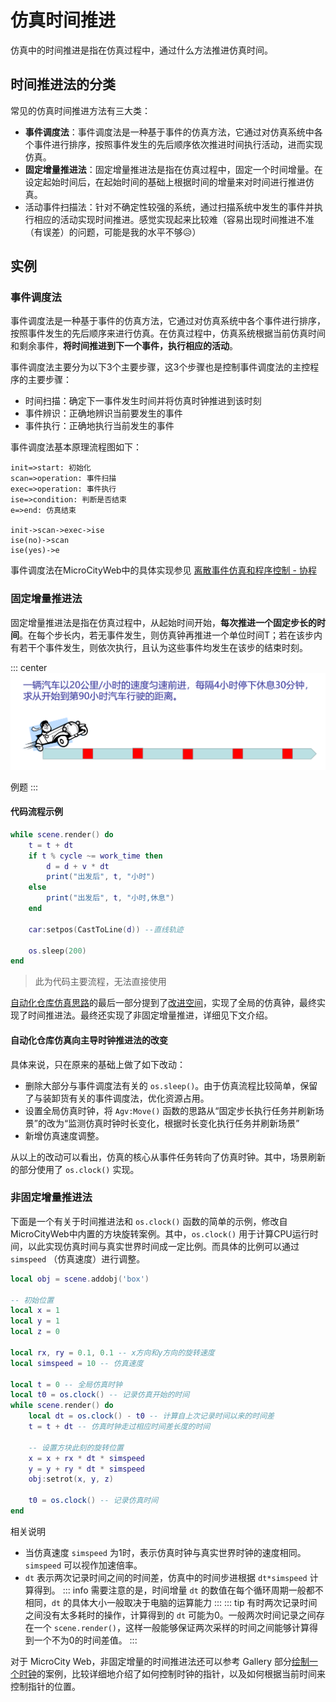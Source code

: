 # 仿真时间推进
仿真中的时间推进是指在仿真过程中，通过什么方法推进仿真时间。

## 时间推进法的分类
常见的仿真时间推进方法有三大类：
* **事件调度法**：事件调度法是一种基于事件的仿真方法，它通过对仿真系统中各个事件进行排序，按照事件发生的先后顺序依次推进时间执行活动，进而实现仿真。
* **固定增量推进法**：固定增量推进法是指在仿真过程中，固定一个时间增量。在设定起始时间后，在起始时间的基础上根据时间的增量来对时间进行推进仿真。
* 活动事件扫描法：针对不确定性较强的系统，通过扫描系统中发生的事件并执行相应的活动实现时间推进。感觉实现起来比较难（容易出现时间推进不准（有误差）的问题，可能是我的水平不够😥）

## 实例
### 事件调度法
事件调度法是一种基于事件的仿真方法，它通过对仿真系统中各个事件进行排序，按照事件发生的先后顺序来进行仿真。在仿真过程中，仿真系统根据当前仿真时间和剩余事件，**将时间推进到下一个事件，执行相应的活动**。

事件调度法主要分为以下3个主要步骤，这3个步骤也是控制事件调度法的主控程序的主要步骤：
* 时间扫描：确定下一事件发生时间并将仿真时钟推进到该时刻
* 事件辨识：正确地辨识当前要发生的事件
* 事件执行：正确地执行当前发生的事件

事件调度法基本原理流程图如下：

```flow
init=>start: 初始化
scan=>operation: 事件扫描
exec=>operation: 事件执行
ise=>condition: 判断是否结束
e=>end: 仿真结束

init->scan->exec->ise
ise(no)->scan
ise(yes)->e
```

事件调度法在MicroCityWeb中的具体实现参见 [离散事件仿真和程序控制 - 协程](./event-scheduling.md)

### 固定增量推进法
固定增量推进法是指在仿真过程中，从起始时间开始，**每次推进一个固定步长的时间**。在每个步长内，若无事件发生，则仿真钟再推进一个单位时间T；若在该步内有若干个事件发生，则依次执行，且认为这些事件均发生在该步的结束时刻。

::: center
![固定增量推进法](../images/note/fixed_increment_advance.png)

例题
:::

#### 代码流程示例
```lua
while scene.render() do
    t = t + dt
    if t % cycle ~= work_time then
        d = d + v * dt
        print("出发后", t, "小时")
    else
        print("出发后", t, "小时,休息")
    end

    car:setpos(CastToLine(d)) --直线轨迹

    os.sleep(200)
end
```
> 此为代码主要流程，无法直接使用

[自动化仓库仿真思路](./warehouse-simulation.md)的最后一部分提到了[改进空间](./warehouse-simulation.md#改进空间)，实现了全局的仿真钟，最终实现了时间推进法。最终还实现了非固定增量推进，详细见下文介绍。

#### 自动化仓库仿真向主导时钟推进法的改变
具体来说，只在原来的基础上做了如下改动：
* 删除大部分与事件调度法有关的 `os.sleep()`。由于仿真流程比较简单，保留了与装卸货有关的事件调度法，优化资源占用。
* 设置全局仿真时钟，将 `Agv:Move()` 函数的思路从“固定步长执行任务并刷新场景”的改为“监测仿真时钟时长变化，根据时长变化执行任务并刷新场景”
* 新增仿真速度调整。

从以上的改动可以看出，仿真的核心从事件任务转向了仿真时钟。其中，场景刷新的部分使用了 `os.clock()` 实现。

### 非固定增量推进法

下面是一个有关于时间推进法和 `os.clock()` 函数的简单的示例，修改自MicroCityWeb中内置的方块旋转案例。其中，`os.clock()` 用于计算CPU运行时间，以此实现仿真时间与真实世界时间成一定比例。而具体的比例可以通过 `simspeed` （仿真速度）进行调整。

```lua
local obj = scene.addobj('box')

-- 初始位置
local x = 1
local y = 1
local z = 0

local rx, ry = 0.1, 0.1 -- x方向和y方向的旋转速度
local simspeed = 10 -- 仿真速度

local t = 0 -- 全局仿真时钟
local t0 = os.clock() -- 记录仿真开始的时间
while scene.render() do
    local dt = os.clock() - t0 -- 计算自上次记录时间以来的时间差
    t = t + dt -- 仿真时钟走过相应时间差长度的时间
    
    -- 设置方块此刻的旋转位置
	x = x + rx * dt * simspeed 
	y = y + ry * dt * simspeed 
	obj:setrot(x, y, z)
	
    t0 = os.clock() -- 记录仿真时间
end
```

相关说明
* 当仿真速度 `simspeed` 为1时，表示仿真时钟与真实世界时钟的速度相同。`simspeed` 可以视作加速倍率。
* `dt` 表示两次记录时间之间的时间差，仿真中的时间步进根据 `dt*simspeed` 计算得到。
  ::: info
  需要注意的是，时间增量 `dt` 的数值在每个循环周期一般都不相同，`dt` 的具体大小一般取决于电脑的运算能力
  :::
  ::: tip
  有时两次记录时间之间没有太多耗时的操作，计算得到的 `dt` 可能为0。一般两次时间记录之间存在一个 `scene.render()`，这样一般能够保证两次采样的时间之间能够计算得到一个不为0的时间差值。
  :::

对于 MicroCity Web，非固定增量的时间推进法还可以参考 Gallery 部分[绘制一个时钟](./gallery/build-a-clock.md)的案例，比较详细地介绍了如何控制时钟的指针，以及如何根据当前时间来控制指针的位置。
